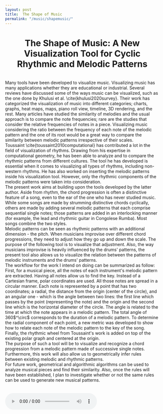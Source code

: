 ```yaml
---
layout: post
title:  The Shape of Music
permalink: "/music/shapemusic/"
---
```


<div class="w3-row">
    <h1 style="text-align:center">The Shape of Music: A New Visualization Tool for Cyclic Rhythmic and Melodic Patterns</h1>
      <p class = "justify">
<br>
Many tools have been developed to visualize music. Visualizing music has many applications whether they are educational or industrial. 
Several reviews have discussed some of the ways music can be visualized, such as the one done by Khulusi et al. \cite{khulusi2020survey}. Their work has categorized the visualization of music into different categories; charts, graphs, heat maps, maps, piano roll view, timeline, 3D rendering, and the rest. Many articles have studied the similarity of melodies and the usual approach is to compare the note frequencies; rare are the studies that consider the relative frequencies of notes in a piece. Visualizing music considering the ratio between the frequency of each note of the melodic pattern and the one of its root would be a great way to compare the similarity between melodic patterns irrespective of their scales.  
<br>
Toussaint \cite{toussaint2010computational} has contributed a lot in the field of visualization of rhythms. Drawing from his expertise in computational geometry, he has been able to analyze and to compare the rhythmic patterns from different cultures. The tool he has developed is essential when it comes to visualizing all types of rhythms, including non-western rhythms. He has also worked on inserting the melodic patterns inside his visualization tool. However, only the rhythmic components of the melodic patterns were taken into consideration. 
<br>
The present work aims at building upon the tools developed by the latter author. Aside from rhythm, the chord progression is often a distinctive feature of a song, even to the ear of the one who has never studied music. While some songs are made by strumming distinctive chords cyclically, others are made by adding several melodic patterns that each comprise sequential single notes; those patterns are added in an interlocking manner (for example, the lead and rhythmic guitar in Congolese Rumba). Most songs combine the two styles.  
<br>
Melodic patterns can be seen as rhythmic patterns with an additional dimension - the pitch. When musicians improvise over different chord progressions, they need to adjust how they go up and down the scale. The purpose of the following tool is to visualize that adjustment. Also, the way musicians improvise is heavily influenced by the drums' patterns, the present tool also allows us to visualize the relation between the patterns of melodic instruments and the drums' patterns.
<br>
The workflow for the work I intend on doing can be summarized as follow: First, for a musical piece, all the notes of each instrument's melodic pattern are extracted. Having all notes allow us to find the key. Instead of a Cartesian frame, polar coordinates are used. All those notes are spread in a circular manner.  Each note is represented by a point that has two coordinates; a radial, the distance from the origin (center of the circle), and an angular one - which is the angle between two lines: the first line which passes by the point (representing the note) and the origin and the second line which is the horizontal diameter of the circle. The angle is related to the time at which the note appears in a melodic pattern. The total angle of 360$^\circ$ corresponds to the duration of a melodic pattern. To determine the radial component of each point, a new metric was developed to show how to relate each note of the melodic pattern to the key of the song. 
Finally, the rhythmic wheel from Toussaint's work is added on top of the existing polar graph and centered at the origin.  
<br>
The purpose of such a tool will be to visualize and recognize a chord progression from a melodic pattern made of successive single notes. Furthermore, this work will also allow us to geometrically infer rules between existing melodic and rhythmic patterns. 
<br>
For future work, geometrical and algorithmic algorithms can be used to analyze musical pieces and find their similarity. Also, once the rules will have been established, I plan to investigate whether or not the same rules can be used to generate new musical patterns.  
<br>
<br>

<br>
<audio controls>
  <source src="horse.ogg" type="audio/ogg">
  <source src="horse.mp3" type="audio/mpeg">
Your browser does not support the audio element.
</audio>
</div>



